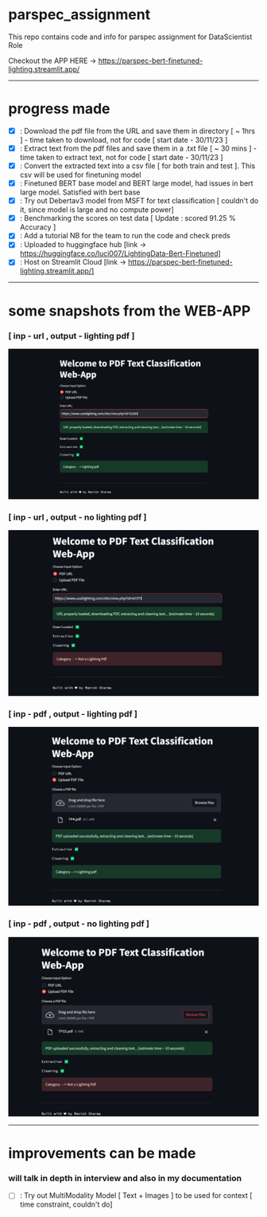 # parspec_assignment
This repo contains code and info for parspec assignment for DataScientist Role

Checkout the APP HERE -> https://parspec-bert-finetuned-lighting.streamlit.app/ 

----

# progress made 

- [x] : Download the pdf file from the URL and save them in directory [ ~ 1hrs ] - time taken to download, not for code [ start date - 30/11/23 ]
- [x] : Extract text from the pdf files and save them in a .txt file [ ~ 30 mins ] - time taken to extract text, not for code [ start date - 30/11/23 ]
- [x] : Convert the extracted text into a csv file [ for both train and test ]. This csv will be used for finetuning model
- [x] : Finetuned BERT base model and BERT large model, had issues in bert large model. Satisfied with bert base
- [x] : Try out Debertav3 model from MSFT for text classification  [ couldn't do it, since model is large and no compute power]
- [x] : Benchmarking the scores on test data [ Update : scored 91.25 % Accuracy ]
- [x] : Add a tutorial NB for the team to run the code and check preds
- [x] : Uploaded to huggingface hub [link -> https://huggingface.co/luci007/LightingData-Bert-Finetuned]
- [x] : Host on Streamlit Cloud [link -> https://parspec-bert-finetuned-lighting.streamlit.app/]

-----
# some snapshots from the WEB-APP

### [ inp - url , output - lighting pdf ]
![inp: url, output: light pdf](images/url_light.png)

### [ inp - url , output - no lighting pdf ]
![inp: url, output: light pdf](images/url_no_light.png)

### [ inp - pdf , output - lighting pdf ]
![inp: url, output: light pdf](images/pdf_light.png)

### [ inp - pdf , output - no lighting pdf ]
![inp: url, output: light pdf](images/pdf_no_light.png)

----

# improvements can be made 
### will talk in depth in interview and also in my documentation
- [ ] : Try out MultiModality Model [ Text + Images ] to be used for context [ time constraint, couldn't do]